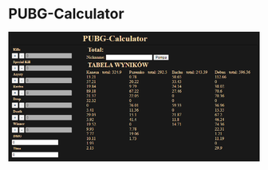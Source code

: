 # PUBG-Calculator
<img src="https://github.com/JakubKonkol/PUBG-Calculator/blob/master/assets/screen.png">
